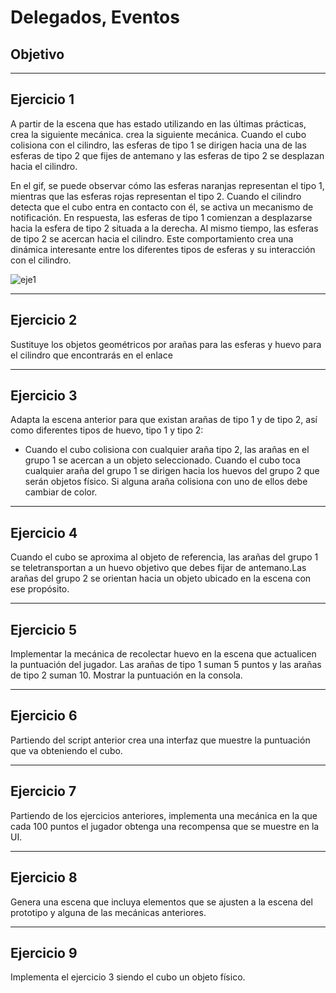 # Delegados, Eventos

## Objetivo

---

## Ejercicio 1
A partir de la escena que has estado utilizando en las últimas prácticas, crea la siguiente mecánica. crea la siguiente mecánica. Cuando el cubo colisiona con el cilindro, las esferas de tipo 1 se dirigen hacia una de las esferas de tipo 2 que fijes de antemano y las esferas de tipo 2 se desplazan hacia el cilindro.

En el gif, se puede observar cómo las esferas naranjas representan el tipo 1, mientras que las esferas rojas representan el tipo 2. Cuando el cilindro detecta que el cubo entra en contacto con él, se activa un mecanismo de notificación. En respuesta, las esferas de tipo 1 comienzan a desplazarse hacia la esfera de tipo 2 situada a la derecha. Al mismo tiempo, las esferas de tipo 2 se acercan hacia el cilindro. Este comportamiento crea una dinámica interesante entre los diferentes tipos de esferas y su interacción con el cilindro.

![eje1](https://github.com/user-attachments/assets/27381794-a306-452b-a3f5-9f34253fbded)

---

## Ejercicio 2
Sustituye los objetos geométricos por arañas para las esferas y huevo para el cilindro que encontrarás en el enlace

---

## Ejercicio 3
Adapta la escena anterior para que existan arañas de tipo 1 y de tipo 2, así como diferentes tipos de huevo, tipo 1 y tipo 2:
* Cuando el cubo colisiona con cualquier araña tipo 2,  las arañas en el grupo 1 se acercan a un objeto seleccionado. Cuando el cubo toca cualquier araña del grupo 1 se dirigen hacia los huevos del grupo 2 que serán objetos físico. Si alguna araña colisiona con uno de ellos debe cambiar de color. 

---

## Ejercicio 4
Cuando el cubo se aproxima al objeto de referencia, las arañas del grupo 1 se teletransportan a un huevo objetivo que debes fijar de antemano.Las arañas del grupo 2 se orientan hacia un objeto ubicado en la escena con ese propósito. 

---

## Ejercicio 5
Implementar la mecánica de recolectar huevo en la escena que actualicen la puntuación del jugador. Las arañas de tipo 1 suman 5 puntos y las arañas de tipo 2 suman 10. Mostrar la puntuación en la consola.

---

## Ejercicio 6
Partiendo del script anterior crea una interfaz que muestre la puntuación que va obteniendo el cubo. 

---

## Ejercicio 7
Partiendo de los ejercicios anteriores, implementa una mecánica en la que cada 100 puntos el jugador obtenga una recompensa que se muestre en la UI.

---

## Ejercicio 8
Genera una escena que incluya elementos que se ajusten a la escena del prototipo y alguna de las mecánicas anteriores.

---

## Ejercicio 9
Implementa el ejercicio 3 siendo el cubo un objeto físico.
